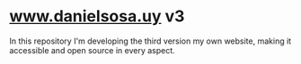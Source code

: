 # www.danielsosa.uy v3
In this repository I'm developing the third version my own website, making it accessible and open source in every aspect.
